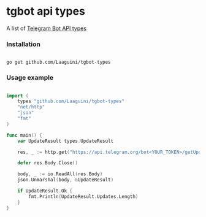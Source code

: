 # tgbot api types

A list of [Telegram Bot API types](https://core.telegram.org/bots/api)

### Installation 

```

go get github.com/Laaguini/tgbot-types

```

### Usage example

```go

import (
    types "github.com/Laaguini/tgbot-types"
    "net/http"
    "json"
    "fmt"
)

func main() {
    var UpdateResult types.UpdateResult

    res, _ := http.get("https://api.telegram.org/bot<YOUR_TOKEN>/getUpdates")

    defer res.Body.Close()

    body, _ := io.ReadAll(res.Body)
    json.Unmarshal(body, &UpdateResult)

    if UpdateResult.Ok {
        fmt.Println(UpdateResult.Updates.Length)
    }
}

```